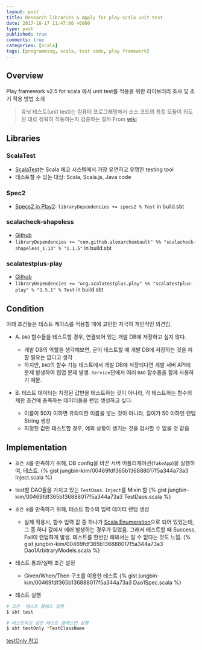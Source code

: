 ```yaml
---
layout: post
title: Research libraries & Apply for play-scala unit test 
date: 2017-10-17 11:47:00 +0900
type: post
published: true
comments: true
categories: [scala]
tags: [programming, scala, test code, play framework]
---
```


## Overview
Play framework v2.5 for scala 에서 unit test를 적용을 위한 라이브러리 조사 및 초기 적용 방법 소개

> 유닛 테스트(unit test)는 컴퓨터 프로그래밍에서 소스 코드의 특정 모듈이 의도된 대로 정확히 작동하는지 검증하는 절차
From [wiki](https://ko.wikipedia.org/wiki/%EC%9C%A0%EB%8B%9B_%ED%85%8C%EC%8A%A4%ED%8A%B8)

## Libraries

### ScalaTest
- [ScalaTest]((http://www.scalatest.org/))는 Scala 에코 시스템에서 가장 유연하고 유명한 testing tool
- 테스트할 수 있는 대상: Scala, Scala.js, Java code

### Spec2
- [Specs2 in Play2](https://www.playframework.com/documentation/2.6.x/ScalaTestingWithSpecs2#Testing-your-application-with-specs2): 
`libraryDependencies += specs2 % Test` in build.sbt

### scalacheck-shapeless
- [Github](https://github.com/alexarchambault/scalacheck-shapeless)
- `libraryDependencies += "com.github.alexarchambault" %% "scalacheck-shapeless_1.13" % "1.1.5"` in build.sbt

### scalatestplus-play
- [Github](https://github.com/playframework/scalatestplus-play)
- `libraryDependencies += "org.scalatestplus.play" %% "scalatestplus-play" % "1.5.1" % Test` in build.sbt

## Condition
아래 조건들은 테스트 케이스를 적용할 때에 고민한 지극히 개인적인 의견임. 
* A. `DAO` 함수들을 테스트할 경우, 연결되어 있는 개발 DB에 저장하고 싶지 않다.
    + 개발 DB의 역할을 생각해보면, 굳이 테스트할 때 개발 DB에 저장하는 것을 피할 필요는 없다고 생각
    + 하지만, `DAO`의 함수 기능 테스트에서 개발 DB에 저장되다면 개발 서버 API에 문제 발생하여 협업 문제 발생. 
    `Service`단에서 여러 `DAO` 함수들을 함께 사용하기 때문.
    
* B. 테스트 데이터는 지정된 값만을 테스트하는 것이 아니라, 각 테스트하는 함수의 제한 조건에 충족하는 데이터들을 랜덤 생성하고 싶다.
    + 이름이 50자 이하면 유의미한 이름을 넣는 것이 아니라, 길이가 50 이하인 랜덤 String 생성 
    + 지정된 값만 테스트할 경우, 예외 상황이 생기는 것을 검사할 수 없을 것 같음


## Implementation
- `조건 A`를 만족하기 위해, DB config을 바꾼 서버 어플리케이션(`fakeApp`)을 실행하여, 테스트.
{% gist jungbin-kim/00469fdf365b136888017f5a344a73a3 Inject.scala %}

- test할 DAO들을 가지고 있는 `TestDaos`. `Inject`를 Mixin 함
{% gist jungbin-kim/00469fdf365b136888017f5a344a73a3 TestDaos.scala %}
      
- `조건 B`를 만족하기 위해, 테스트 함수의 입력 데이터 랜덤 생성  
    + 실제 적용시, 함수 입력 값 중 하나가 [Scala Enumeration](https://www.scala-lang.org/api/current/scala/Enumeration.html)으로 되어 있었는데, 
    그 중 하나 값에서 에러 발생하는 경우가 있었음. 
    그래서 테스트할 때 Success, Fail이 랜덤하게 발생. 테스트를 한번만 해봐서는 알 수 없다는 것도 느낌.
{% gist jungbin-kim/00469fdf365b136888017f5a344a73a3 Dao1ArbitraryModels.scala %}

- 테스트 통과/실패 조건 설정 
    + Given/When/Then 구조를 이용한 테스트
{% gist jungbin-kim/00469fdf365b136888017f5a344a73a3 Dao1Spec.scala %}

- 테스트 실행

```sh
# 모든  테스트 클래스 실행
$ sbt test

# 테스트하고 싶은 테스트 클래스만 실행
$ sbt testOnly *TestClassName
```
[testOnly 참고](https://stackoverflow.com/questions/11159953/scalatest-in-sbt-is-there-a-way-to-run-a-single-test-without-tags)

